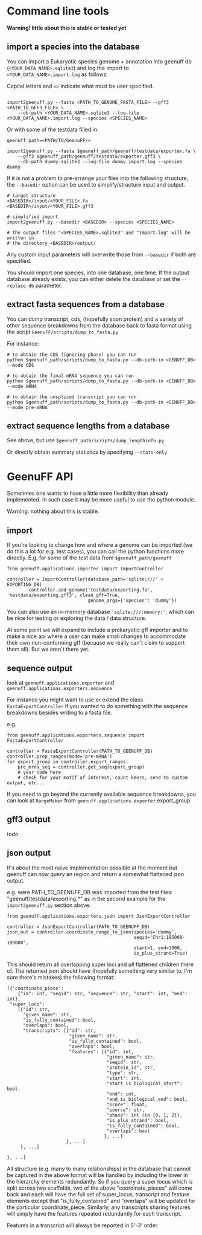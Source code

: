 # Command line tools

__Warning! little about this is stable or tested yet__

## import a species into the database

You can import a Eukaryotic species genome + annotation into geenuff db (`<YOUR_DATA_NAME>.sqlite3`)
and log the import to `<YOUR_DATA_NAME>.import.log` as follows:

Capital letters and `<>` indicate what must be user specified.

```

import2geenuff.py --fasta <PATH_TO_GENOME_FASTA_FILE> --gff3 <PATH_TO_GFF3_FILE> \
    --db-path <YOUR_DATA_NAME>.sqlite3 --log-file <YOUR_DATA_NAME>.import.log --species <SPECIES_NAME>
```

Or with some of the testdata filled in:
```
geenuff_path=<PATH/TO/GeenuFF/>

import2geenuff.py --fasta $geenuff_path/geenuff/testdata/exporter.fa \
    --gff3 $geenuff_path/geenuff/testdata/exporter.gff3 \
    --db-path dummy.sqlite3 --log-file dummy.import.log --species dummy
```


If it is not a problem to pre-arrange your files into the following structure,
the `--basedir` option can be used to simplify/structure input and output.

```
# target structure
<BASEDIR>/input/<YOUR_FILE>.fa
<BASEDIR>/input/<YOUR_FILE>.gff3

# simplified import
import2geenuff.py --basedir <BASEDIR> --species <SPECIES_NAME>

# the output files "<SPECIES_NAME>.sqlite3" and "import.log" will be written in
# the directory <BASEDIR>/output/
```

Any custom input parameters will overwrite those from `--basedir` if both are
specified.

You should import one species, into one database, one time. If the output database
already exists, you can either delete the database
or set the `--replace-db` parameter.

## extract fasta sequences from a database

You can dump transcript, cds, (hopefully soon protein) and a variety
of other sequence breakdowns from the database back to fasta format using the
script `GeenuFF/scripts/dump_to_fasta.py`

For instance:

```
# to obtain the CDS (ignoring phase) you can run
python $geenuff_path/scripts/dump_to_fasta.py --db-path-in <GENUFF_DB> --mode CDS

# to obtain the final mRNA sequence you can run
python $geenuff_path/scripts/dump_to_fasta.py --db-path-in <GENUFF_DB> --mode mRNA

# to obtain the unspliced transcript you can run
python $geenuff_path/scripts/dump_to_fasta.py --db-path-in <GENUFF_DB> --mode pre-mRNA
```

## extract sequence lengths from a database

See above, but use `$geenuff_path/scripts/dump_lengthinfo.py`

Or directly obtain summary statistics by specifying `--stats-only`

# GeenuFF API

Sometimes one wants to have a little more flexibility than
already implemented. In such case it may be more useful to use
the python module.

Warning: nothing about this is stable.

## import
If you're looking to change how and where a genome can be imported
(we do this a lot for e.g. test cases), you can call the python functions more
directly. E.g. for some of the test data from `$geenuff_path/geenuff`

```{python}
from geenuff.applications.importer import ImportController

controller = ImportController(database_path='sqlite:///' + EXPORTING_DB)
        controller.add_genome('testdata/exporting.fa', 'testdata/exporting.gff3', clean_gff=True,
                              genome_args={'species': 'dummy'})
```

You can also use an in-memory database `'sqlite:///:memory:'`, which
can be nice for testing or exploring the data / data structure.

At some point we will expand to include a prokaryotic gff importer
and to make a nice api where a user can make small changes to 
accommodate their own non-conforming gff (because we really can't
claim to support them all). But we aren't there yet.

## sequence output
look at `geenuff.applications.exporter` and `geenuff.applications.exporters.sequence`

For instance you might want to use or extend the class `FastaExportController`
if you wanted to do something with the sequence breakdowns besides writing to a fasta file.

e.g.

```{python}
from geenuff.applications.exporters.sequence import FastaExportController

controller = FastaExportController(PATH_TO_GEENUFF_DB)
controller.prep_ranges(mode='pre-mRNA')
for export_group in controller.export_ranges:
    pre_mrna_seq = controller.get_seq(export_group)
    # your code here
    # check for your motif of interest, count kmers, send to custom output, etc...
```

If you need to go beyond the currently available sequence breakdowns,
you can look at `RangeMaker` from `geenuff.applications.exporter`.export_group

## gff3 output
todo

## json output

It's about the most naive implementation possible at the moment
but geenuff can now query an region and return a somewhat flattened
json output.

e.g. were PATH_TO_GEENUFF_DB was imported from the test files:
"geenuff/testdata/exporting.\*" as in the second example for 
the `import2geenuff.py` section above.

```
from geenuff.applications.exporters.json import JsonExportController

controller = JsonExportController(PATH_TO_GEENUFF_DB)
json_out = controller.coordinate_range_to_json(species='dummy',
                                               seqid='Chr1:195000-199000',
                                               start=1, end=3900, 
                                               is_plus_strand=True)
```
This should return all overlapping super loci and _all_ flattened
 children there of. The returned json should have (hopefully something very 
similar to, I'm sure there's mistakes) the following format:

```
[{"coordinate_piece": 
    {"id": int, "seqid": str, "sequence": str, "start": int, "end": int},
 "super_loci":
    [{"id": str, 
      "given_name": str,
      "is_fully_contained": bool,
      "overlaps": bool,
      "transcripts": [{"id": str,
                       "given_name": str,
                       "is_fully_contained": bool,
                       "overlaps": bool,
                       "features": [{"id": int,
                                     "given_name": str,
                                     "seqid": str,
                                     "protein_id", str,
                                     "type": str,
                                     "start": int,
                                     "start_is_biological_start": bool,
                                     "end": int,
                                     "end_is_biological_end": bool,
                                     "score": float,
                                     "source": str,
                                     "phase": int (in {0, 1, 2}),
                                     "is_plus_strand": bool,
                                     "is_fully_contained": bool,
                                     "overlaps": bool
                                    }, ...]
                      }, ...]
     }, ...]

}, ...]
```

All structure (e.g. many to many relationships) in the database that cannot 
be captured in the above format will be handled by including the lower in the
hierarchy elements redundantly. So if you query a super locus which is split
across two scaffolds, two of the above "coordinate\_pieces" will come back
and each will have the full set of super\_locus, transcript and feature elements
except that "is\_fully\_contained" and "overlaps" will be updated for the particular
coordinate\_piece. Similarly, any transcripts sharing features will simply have
the features repeated redundantly for each transcript. 

Features in a transcript will always be reported in 5'-3' order.
